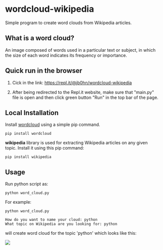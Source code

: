 # wordcloud-wikipedia
Simple program to create word clouds from Wikipedia articles.

## What is a word cloud?
An image composed of words used in a particular text or subject, in which the size of each word indicates its frequency or importance.

## Quick run in the browser
1. Cick in the link:
https://repl.it/@jb0hn/wordcloud-wikipedia

2. After being redirected to the Repl.it website, make sure that "main.py" file is open and then click green button "Run" in the top bar of the page.


## Local Installation

Install [wordcloud](https://github.com/amueller/word_cloud) using a simple pip command.

```
pip install wordcloud
```

**wikipedia** library is used for extracting Wikipedia articles on any given topic. Install it using this pip command:
```
pip install wikipedia
```
## Usage

Run python script as:

```
python word_cloud.py
```

For example:

```
python word_cloud.py

How do you want to name your cloud: python
What topic on Wikipedia are you looking for: python
```

will create word cloud for the topic 'python' which looks like this:

![](https://raw.githubusercontent.com/jb0hn/wordcloud-example/master/python.png)
